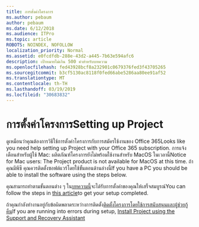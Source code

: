 ```yaml
---
title: การตั้งค่าโครงการ
ms.author: pebaum
author: pebaum
ms.date: 6/12/2018
ms.audience: ITPro
ms.topic: article
ROBOTS: NOINDEX, NOFOLLOW
localization_priority: Normal
ms.assetid: e0fcdfdb-288e-43d2-a445-7b63e594afc6
description: เป้าหมายไม่เกิน 500 คำสำหรับบทความ
ms.openlocfilehash: fed43928bcf8a232901c0679376fed3f43705265
ms.sourcegitcommit: b3cf5130ac8118f0fed66abe5286aa80ee91af52
ms.translationtype: MT
ms.contentlocale: th-TH
ms.lasthandoff: 03/19/2019
ms.locfileid: "30683832"
---
```

# <a name="setting-up-project"></a><span data-ttu-id="42fea-103">การตั้งค่าโครงการ</span><span class="sxs-lookup"><span data-stu-id="42fea-103">Setting up Project</span></span>

<span data-ttu-id="42fea-104">ดูเหมือนว่าคุณต้องการวิธีใช้การตั้งค่าโครงการกับการสมัครใช้งานของ Office 365</span><span class="sxs-lookup"><span data-stu-id="42fea-104">Looks like you need help setting up Project with your Office 365 subscription.</span></span>
<span data-ttu-id="42fea-105">การแจ้งเตือนสำหรับผู้ใช้ Mac: ผลิตภัณฑ์โครงการยังไม่พร้อมใช้งานสำหรับ MacOS ในเวลานี้</span><span class="sxs-lookup"><span data-stu-id="42fea-105">Notice for Mac users: The Project product is not available for MacOS at this time.</span></span> <span data-ttu-id="42fea-106">ถ้าคุณมีพีซี คุณควรติดตั้งซอฟต์แวร์โดยใช้ขั้นตอนด้านล่างนี้</span><span class="sxs-lookup"><span data-stu-id="42fea-106">If you have a PC you should be able to install the software using the steps below.</span></span>
  
<span data-ttu-id="42fea-107">คุณสามารถทำตามขั้นตอนต่าง ๆ ใน[บทความนี้](https://support.office.com/article/7059249b-d9fe-4d61-ab96-5c5bf435f281.aspx)จะได้รับการตั้งค่าของคุณให้เสร็จสมบูรณ์</span><span class="sxs-lookup"><span data-stu-id="42fea-107">You can follow the steps in [this article](https://support.office.com/article/7059249b-d9fe-4d61-ab96-5c5bf435f281.aspx)to get your setup completed.</span></span>
  
<span data-ttu-id="42fea-108">ถ้าคุณกำลังทำงานอยู่กับข้อผิดพลาดระหว่างการติดตั้ง[ติดตั้งโครงการโดยใช้การสนับสนุนและผู้ช่วยกู้คืน](https://aka.ms/SaRA-ProjectSetupScenario)</span><span class="sxs-lookup"><span data-stu-id="42fea-108">If you are running into errors during setup, [Install Project using the Support and Recovery Assistant](https://aka.ms/SaRA-ProjectSetupScenario)</span></span>

